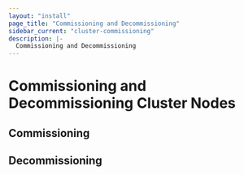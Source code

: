 ```yaml
---
layout: "install"
page_title: "Commissioning and Decommissioning"
sidebar_current: "cluster-commissioning"
description: |-
  Commissioning and Decommissioning
---
```


# Commissioning and Decommissioning Cluster Nodes

## Commissioning

## Decommissioning

